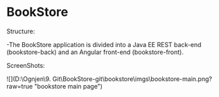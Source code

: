 # BookStore

  Structure:
  
 -The BookStore application is divided into a Java EE REST back-end (bookstore-back) and an Angular front-end (bookstore-front).
 
  ScreenShots:
 
 ![](D:\Ognjen\9. Git\BookStore-git\bookstore\imgs\bookstore-main.png?raw=true "bookstore main page")

  
